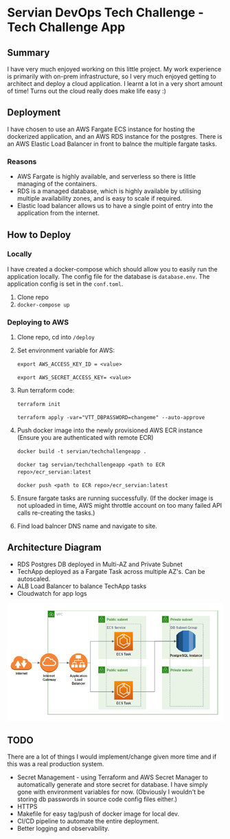 # Servian DevOps Tech Challenge - Tech Challenge App

## Summary
I have very much enjoyed working on this little project. My work experience is primarily with on-prem infrastructure, so I very much enjoyed getting to architect and deploy a cloud application. I learnt a lot in a very short amount of time! Turns out the cloud really does make life easy :)

## Deployment

I have chosen to use an AWS Fargate ECS instance for hosting the dockerized application, and an AWS RDS instance for the postgres. There is an AWS Elastic Load Balancer in front to balnce the multiple fargate tasks.

### Reasons
- AWS Fargate is highly available, and serverless so there is little managing of the containers.
- RDS is a managed database, which is highly available by utilising multiple availability zones, and is easy to scale if required.
- Elastic load balancer allows us to have a single point of entry into the application from the internet. 

## How to Deploy
### Locally
I have created a docker-compose which should allow you to easily run the application locally. The config file for the database is `database.env`. The application config is set in the `conf.toml`.

1. Clone repo
2. `docker-compose up` 

### Deploying to AWS
1. Clone repo, cd into `/deploy`
2. Set environment variable for AWS: 

    `export AWS_ACCESS_KEY_ID = <value>`

    `export AWS_SECRET_ACCESS_KEY= <value>`

3. Run terraform code: 

    `terraform init`

    `terraform apply -var="VTT_DBPASSWORD=changeme" --auto-approve`

3. Push docker image into the newly provisioned AWS ECR instance (Ensure you are authenticated with remote ECR)
 
    `docker build -t servian/techchallengeapp .`

    `docker tag servian/techchallengeapp <path to ECR repo>/ecr_servian:latest`

    `docker push <path to ECR repo>/ecr_servian:latest`

4. Ensure fargate tasks are running successfully. (If the docker image is not uploaded in time, AWS might throttle account on too many failed API calls re-creating the tasks.)

5. Find load balncer DNS name and navigate to site. 


## Architecture Diagram
- RDS Postgres DB deployed in Multi-AZ and Private Subnet
- TechApp deployed as a Fargate Task across multiple AZ's. Can be autoscaled.
- ALB Load Balancer to balance TechApp tasks
- Cloudwatch for app logs


![AWS Architecure Diagram](docs/architecture_aws.png)

## TODO

There are a lot of things I would implement/change given more time and if this was a real production system.

- Secret Management - using Terraform and AWS Secret Manager to automatically generate and store secret for database. I have simply gone with environment variables for now. (Obviously I wouldn't be storing db passwords in source code config files either.)
- HTTPS
- Makefile for easy tag/push of docker image for local dev.
- CI/CD pipeline to automate the entire deployment. 
- Better logging and observability.

